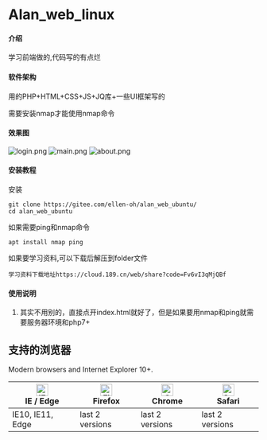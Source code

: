 # Alan_web_linux

#### 介绍
学习前端做的,代码写的有点烂

#### 软件架构
用的PHP+HTML+CSS+JS+JQ库+一些UI框架写的

需要安装nmap才能使用nmap命令

#### 效果图

![login.png](https://i.loli.net/2021/08/17/FYLfRBt7sjqZNiA.png)
![main.png](https://i.loli.net/2021/08/17/qHExgGswA81tuCz.png)
![about.png](https://i.loli.net/2021/08/17/czANqHpmjxW3ZQK.png)

#### 安装教程

安装
```
git clone https://gitee.com/ellen-oh/alan_web_ubuntu/
cd alan_web_ubuntu
```

如果需要ping和nmap命令

```
apt install nmap ping
```

如果要学习资料,可以下载后解压到folder文件

```
学习资料下载地址https://cloud.189.cn/web/share?code=Fv6vI3qMjQBf
```

#### 使用说明

1.  其实不用别的，直接点开index.html就好了，但是如果要用nmap和ping就需要服务器环境和php7+



## 支持的浏览器

Modern browsers and Internet Explorer 10+.

| [<img src="https://raw.githubusercontent.com/alrra/browser-logos/master/src/edge/edge_48x48.png" alt="IE / Edge" width="24px" height="24px" />](http://godban.github.io/browsers-support-badges/)</br>IE / Edge | [<img src="https://raw.githubusercontent.com/alrra/browser-logos/master/src/firefox/firefox_48x48.png" alt="Firefox" width="24px" height="24px" />](http://godban.github.io/browsers-support-badges/)</br>Firefox | [<img src="https://raw.githubusercontent.com/alrra/browser-logos/master/src/chrome/chrome_48x48.png" alt="Chrome" width="24px" height="24px" />](http://godban.github.io/browsers-support-badges/)</br>Chrome | [<img src="https://raw.githubusercontent.com/alrra/browser-logos/master/src/safari/safari_48x48.png" alt="Safari" width="24px" height="24px" />](http://godban.github.io/browsers-support-badges/)</br>Safari |
| ------------------------------------------------------------ | ------------------------------------------------------------ | ------------------------------------------------------------ | ------------------------------------------------------------ |
| IE10, IE11, Edge                                             | last 2 versions                                              | last 2 versions                                              | last 2 versions                                              |

